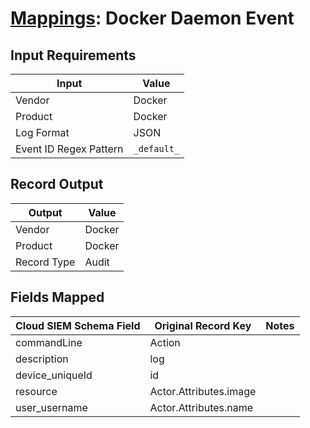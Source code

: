 # [Mappings](README.md): Docker Daemon Event

## Input Requirements

|Input|Value|
|-----|-----|
|Vendor|Docker|
|Product|Docker|
|Log Format|JSON|
|Event ID Regex Pattern|`_default_`|

## Record Output

|Output|Value|
|------|-----|
|Vendor|Docker|
|Product|Docker|
|Record Type|Audit|

## Fields Mapped

|Cloud SIEM Schema Field|Original Record Key|Notes|
|-----------------------|-------------------|-----|
|commandLine|Action||
|description|log||
|device_uniqueId|id||
|resource|Actor.Attributes.image||
|user_username|Actor.Attributes.name||

